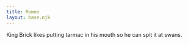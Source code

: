```yaml
---
title: Romeo
layout: base.njk
---
```

King Brick likes putting tarmac in his mouth so he can spit it at swans.
